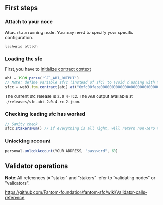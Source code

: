 ## First steps

### Attach to your node 
Attach to a running node. You may need to specify your specific configuration.

```
lachesis attach
```

### Loading the sfc
First, you have to [initialize contract context](./README.md##init-SFC-contract-context)

```js
abi = JSON.parse('SFC_ABI_OUTPUT')
// Note: define variable sfcc (instead of sfc) to avoid clashing with the sfc namespace introduced in go-lachesis v0.7.0-rc1.
sfcc = web3.ftm.contract(abi).at("0xfc00face00000000000000000000000000000000")
```

The current sfc release is `2.0.4-rc2`. The ABI output available at `./releases/sfc-abi-2.0.4-rc.2.json`.

### Checking loading sfc has worked

```js
// Sanity check
sfcc.stakersNum() // if everything is all right, will return non-zero value
```

### Unlocking account

```js
personal.unlockAccount(YOUR_ADDRESS, "password", 60)
```

## Validator operations

**Note**: All references to "staker" and "stakers" refer to "validating nodes" or "validators".

https://github.com/Fantom-foundation/fantom-sfc/wiki/Validator-calls-reference
